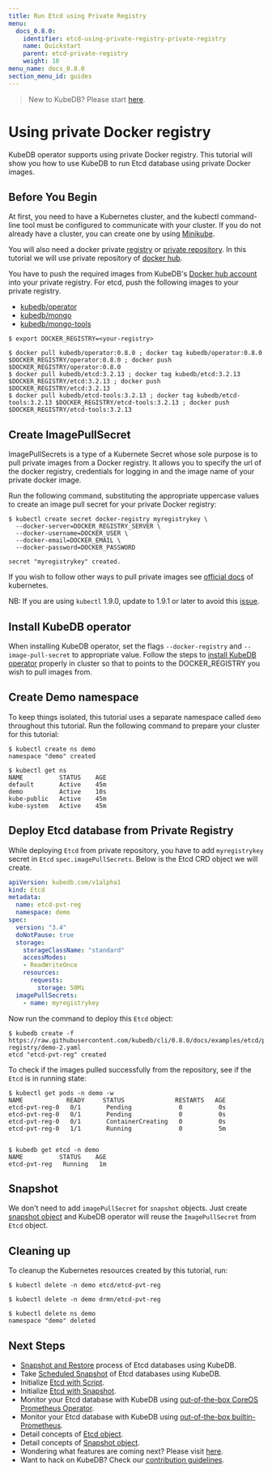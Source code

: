```yaml
---
title: Run Etcd using Private Registry
menu:
  docs_0.8.0:
    identifier: etcd-using-private-registry-private-registry
    name: Quickstart
    parent: etcd-private-registry
    weight: 10
menu_name: docs_0.8.0
section_menu_id: guides
---
```


> New to KubeDB? Please start [here](/docs/concepts/README.md).

# Using private Docker registry

KubeDB operator supports using private Docker registry. This tutorial will show you how to use KubeDB to run Etcd database using private Docker images.

## Before You Begin

At first, you need to have a Kubernetes cluster, and the kubectl command-line tool must be configured to communicate with your cluster. If you do not already have a cluster, you can create one by using [Minikube](https://github.com/kubernetes/minikube).

You will also need a docker private [registry](https://docs.docker.com/registry/) or [private repository](https://docs.docker.com/docker-hub/repos/#private-repositories).  In this tutorial we will use private repository of [docker hub](https://hub.docker.com/).

You have to push the required images from KubeDB's [Docker hub account](https://hub.docker.com/r/kubedb/) into your private registry. For etcd, push the following images to your private registry.

- [kubedb/operator](https://hub.docker.com/r/kubedb/operator)
- [kubedb/mongo](https://hub.docker.com/r/kubedb/mongo)
- [kubedb/mongo-tools](https://hub.docker.com/r/kubedb/mongo-tools)

```console
$ export DOCKER_REGISTRY=<your-registry>

$ docker pull kubedb/operator:0.8.0 ; docker tag kubedb/operator:0.8.0 $DOCKER_REGISTRY/operator:0.8.0 ; docker push $DOCKER_REGISTRY/operator:0.8.0
$ docker pull kubedb/etcd:3.2.13 ; docker tag kubedb/etcd:3.2.13 $DOCKER_REGISTRY/etcd:3.2.13 ; docker push $DOCKER_REGISTRY/etcd:3.2.13
$ docker pull kubedb/etcd-tools:3.2.13 ; docker tag kubedb/etcd-tools:3.2.13 $DOCKER_REGISTRY/etcd-tools:3.2.13 ; docker push $DOCKER_REGISTRY/etcd-tools:3.2.13
```

## Create ImagePullSecret

ImagePullSecrets is a type of a Kubernete Secret whose sole purpose is to pull private images from a Docker registry. It allows you to specify the url of the docker registry, credentials for logging in and the image name of your private docker image.

Run the following command, substituting the appropriate uppercase values to create an image pull secret for your private Docker registry:

```console
$ kubectl create secret docker-registry myregistrykey \
  --docker-server=DOCKER_REGISTRY_SERVER \
  --docker-username=DOCKER_USER \
  --docker-email=DOCKER_EMAIL \
  --docker-password=DOCKER_PASSWORD

secret "myregistrykey" created.
```

If you wish to follow other ways to pull private images see [official docs](https://kubernetes.io/docs/concepts/containers/images/) of kubernetes.

NB: If you are using `kubectl` 1.9.0, update to 1.9.1 or later to avoid this [issue](https://github.com/kubernetes/kubernetes/issues/57427).

## Install KubeDB operator

When installing KubeDB operator, set the flags `--docker-registry` and `--image-pull-secret` to appropriate value. Follow the steps to [install KubeDB operator](/docs/setup/install.md) properly in cluster so that to points to the DOCKER_REGISTRY you wish to pull images from.

## Create Demo namespace

To keep things isolated, this tutorial uses a separate namespace called `demo` throughout this tutorial. Run the following command to prepare your cluster for this tutorial:

```console
$ kubectl create ns demo
namespace "demo" created

$ kubectl get ns
NAME          STATUS    AGE
default       Active    45m
demo          Active    10s
kube-public   Active    45m
kube-system   Active    45m
```

## Deploy Etcd database from Private Registry

While deploying `Etcd` from private repository, you have to add `myregistrykey` secret in `Etcd` `spec.imagePullSecrets`.
Below is the Etcd CRD object we will create.

```yaml
apiVersion: kubedb.com/v1alpha1
kind: Etcd
metadata:
  name: etcd-pvt-reg
  namespace: demo
spec:
  version: "3.4"
  doNotPause: true
  storage:
    storageClassName: "standard"
    accessModes:
    - ReadWriteOnce
    resources:
      requests:
        storage: 50Mi
  imagePullSecrets:
    - name: myregistrykey
```

Now run the command to deploy this `Etcd` object:

```console
$ kubedb create -f https://raw.githubusercontent.com/kubedb/cli/0.8.0/docs/examples/etcd/private-registry/demo-2.yaml
etcd "etcd-pvt-reg" created
```

To check if the images pulled successfully from the repository, see if the `Etcd` is in running state:

```console
$ kubectl get pods -n demo -w
NAME            READY     STATUS              RESTARTS   AGE
etcd-pvt-reg-0   0/1       Pending             0          0s
etcd-pvt-reg-0   0/1       Pending             0          0s
etcd-pvt-reg-0   0/1       ContainerCreating   0          0s
etcd-pvt-reg-0   1/1       Running             0          5m


$ kubedb get etcd -n demo
NAME          STATUS    AGE
etcd-pvt-reg   Running   1m
```

## Snapshot

We don't need to add `imagePullSecret` for `snapshot` objects.
Just create [snapshot object](/docs/guides/etcd/snapshot/backup-and-restore.md) and KubeDB operator will reuse the `ImagePullSecret` from `Etcd` object.

## Cleaning up

To cleanup the Kubernetes resources created by this tutorial, run:

```console
$ kubectl delete -n demo etcd/etcd-pvt-reg

$ kubectl delete -n demo drmn/etcd-pvt-reg

$ kubectl delete ns demo
namespace "demo" deleted
```

## Next Steps

- [Snapshot and Restore](/docs/guides/etcd/snapshot/backup-and-restore.md) process of Etcd databases using KubeDB.
- Take [Scheduled Snapshot](/docs/guides/etcd/snapshot/scheduled-backup.md) of Etcd databases using KubeDB.
- Initialize [Etcd with Script](/docs/guides/etcd/initialization/using-script.md).
- Initialize [Etcd with Snapshot](/docs/guides/etcd/initialization/using-snapshot.md).
- Monitor your Etcd database with KubeDB using [out-of-the-box CoreOS Prometheus Operator](/docs/guides/etcd/monitoring/using-coreos-prometheus-operator.md).
- Monitor your Etcd database with KubeDB using [out-of-the-box builtin-Prometheus](/docs/guides/etcd/monitoring/using-builtin-prometheus.md).
- Detail concepts of [Etcd object](/docs/concepts/databases/etcd.md).
- Detail concepts of [Snapshot object](/docs/concepts/snapshot.md).
- Wondering what features are coming next? Please visit [here](/docs/roadmap.md).
- Want to hack on KubeDB? Check our [contribution guidelines](/docs/CONTRIBUTING.md).
